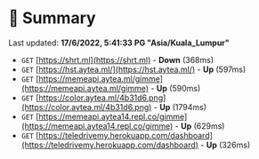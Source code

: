 # 📖 Summary
Last updated: **17/6/2022, 5:41:33 PG "Asia/Kuala_Lumpur"**

- `GET` [https://shrt.ml](https://shrt.ml) - **Down** (368ms)
- `GET` [https://hst.aytea.ml/](https://hst.aytea.ml/) - **Up** (597ms)
- `GET` [https://memeapi.aytea.ml/gimme](https://memeapi.aytea.ml/gimme) - **Up** (590ms)
- `GET` [https://color.aytea.ml/4b31d6.png](https://color.aytea.ml/4b31d6.png) - **Up** (1794ms)
- `GET` [https://memeapi.aytea14.repl.co/gimme](https://memeapi.aytea14.repl.co/gimme) - **Up** (629ms)
- `GET` [https://teledrivemy.herokuapp.com/dashboard](https://teledrivemy.herokuapp.com/dashboard) - **Up** (326ms)
